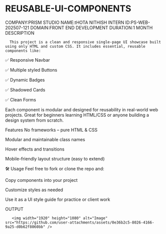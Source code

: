# REUSABLE-UI-COMPONENTS
COMPANY:PRISM STUDIO
NAME:tHOTA NITHISH
INTERN ID:PS-WEB-202507-121
DOMAIN:FRONT END DEVELOPMENT
DURATION:1 MONTH
DESCRIPTION

      This project is a clean and responsive single-page UI showcase built using only HTML and custom CSS. It includes essential, reusable components like:

✅ Responsive Navbar

✅ Multiple styled Buttons

✅ Dynamic Badges

✅ Shadowed Cards

✅ Clean Forms

Each component is modular and designed for reusability in real-world web projects. Great for beginners learning HTML/CSS or anyone building a design system from scratch.

Features
No frameworks – pure HTML & CSS

Modular and maintainable class names

Hover effects and transitions

Mobile-friendly layout structure (easy to extend)

🛠️ Usage
Feel free to fork or clone the repo and:

Copy components into your project

Customize styles as needed

Use it as a UI style guide for practice or client work


OUTPUT



       <img width="1920" height="1080" alt="Image" src="https://github.com/user-attachments/assets/0e36b2c5-8026-4166-9a25-d0b62f8060bb" />
